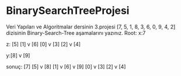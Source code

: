# BinarySearchTreeProjesi <br>
Veri Yapıları ve Algoritmalar dersinin 3.projesi
[7, 5, 1, 8, 3, 6, 0, 9, 4, 2] dizisinin Binary-Search-Tree aşamalarını yazınız.
Root:
x:7
          
 z:     [5]
     [1] v [6] 
  [0] v [3]
     [2] v [4]
 
 y:[8]
    v [9]
    
sonuç:          [7]
             [5] v [8]
        [1] v [6]     v [9]
   [0] v [3]
        [2] v [4]
